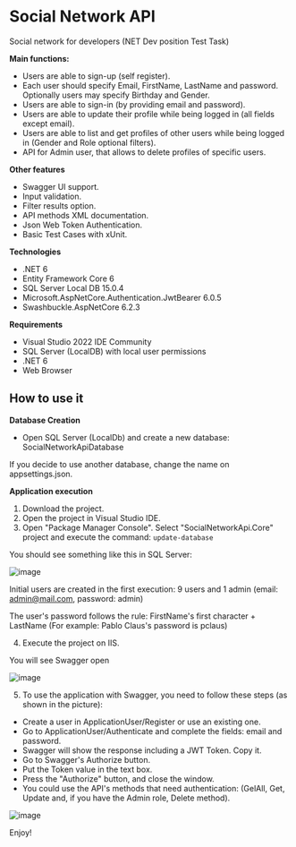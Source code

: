 # Social Network API

Social network for developers (NET Dev position Test Task)

**Main functions:**

- Users are able to sign-up (self register).
- Each user should specify Email, FirstName, LastName and password. Optionally users may specify Birthday and Gender.
- Users are able to sign-in (by providing email and password).
- Users are able to update their profile while being logged in (all fields except email).
- Users are able to list and get profiles of other users while being logged in (Gender and Role optional filters).
- API for Admin user, that allows to delete profiles of specific users.

**Other features**

- Swagger UI support.
- Input validation.
- Filter results option.
- API methods XML documentation.
- Json Web Token Authentication.
- Basic Test Cases with xUnit.

**Technologies**
- .NET 6
- Entity Framework Core 6
- SQL Server Local DB 15.0.4
- Microsoft.AspNetCore.Authentication.JwtBearer 6.0.5
- Swashbuckle.AspNetCore 6.2.3

**Requirements**

- Visual Studio 2022 IDE Community
- SQL Server (LocalDB) with local user permissions
- .NET 6
- Web Browser

## **How to use it**

**Database Creation**

- Open SQL Server (LocalDb) and create a new database: SocialNetworkApiDatabase

If you decide to use another database, change the name on appsettings.json.

**Application execution**

1. Download the project.
2. Open the project in Visual Studio IDE.
3. Open "Package Manager Console". Select "SocialNetworkApi.Core" project and execute the command: 
`update-database`

You should see something like this in SQL Server:

![image](https://user-images.githubusercontent.com/14250936/173121654-4b556230-4e7c-491b-b583-50f2753b78b5.png)

Initial users are created in the first execution: 9 users and 1 admin (email: admin@mail.com, password: admin)

The user's password follows the rule: FirstName's first character + LastName (For example: Pablo Claus's password is pclaus)

4. Execute the project on IIS.

You will see Swagger open

![image](https://user-images.githubusercontent.com/14250936/173207776-40021b51-7b61-4658-a578-44eb909c433e.png)

5. To use the application with Swagger, you need to follow these steps (as shown in the picture):
- Create a user in ApplicationUser/Register or use an existing one.
- Go to ApplicationUser/Authenticate and complete the fields: email and password.
- Swagger will show the response including a JWT Token. Copy it.
- Go to Swagger's Authorize button.
- Put the Token value in the text box.
- Press the "Authorize" button, and close the window.
- You could use the API's methods that need authentication: (GelAll, Get, Update and, if you have the Admin role, Delete method).

![image](https://user-images.githubusercontent.com/14250936/173207977-d84aede2-80db-40e8-8d29-ebc5f3da99df.png)

Enjoy!

